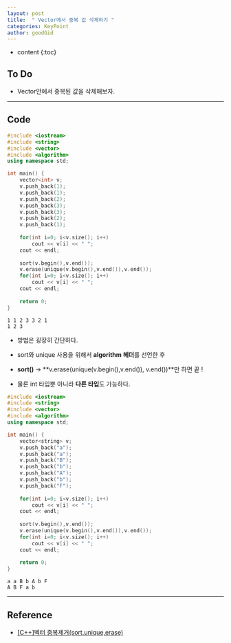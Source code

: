```yaml
---
layout: post
title:  " Vector에서 중복 값 삭제하기 "
categories: KeyPoint
author: goodGid
---
```

* content
{:toc}

## To Do

* Vector안에서 중복된 값을 삭제해보자.








---

## Code

``` cpp
#include <iostream>
#include <string>
#include <vector>
#include <algorithm>
using namespace std;

int main() {
    vector<int> v;
    v.push_back(1);
    v.push_back(1);
    v.push_back(2);
    v.push_back(3);
    v.push_back(3);
    v.push_back(2);
    v.push_back(1);
    
    for(int i=0; i<v.size(); i++)
        cout << v[i] << " ";
    cout << endl;
    
    sort(v.begin(),v.end());
    v.erase(unique(v.begin(),v.end()),v.end());
    for(int i=0; i<v.size(); i++)
        cout << v[i] << " ";
    cout << endl;
    
    return 0;
}
```

```
1 1 2 3 3 2 1 
1 2 3 
```

* 방법은 굉장히 간단하다.

* sort와 unique 사용을 위해서 **algorithm 헤더**를 선언한 후 

* **sort()** -> **v.erase(unique(v.begin(),v.end()), v.end())**만 하면 끝 !

* 물론 int 타입뿐 아니라 **다른 타입**도 가능하다.

``` cpp
#include <iostream>
#include <string>
#include <vector>
#include <algorithm>
using namespace std;

int main() {
    vector<string> v;
    v.push_back("a");
    v.push_back("a");
    v.push_back("B");
    v.push_back("b");
    v.push_back("A");
    v.push_back("b");
    v.push_back("F");
    
    for(int i=0; i<v.size(); i++)
        cout << v[i] << " ";
    cout << endl;
    
    sort(v.begin(),v.end());
    v.erase(unique(v.begin(),v.end()),v.end());
    for(int i=0; i<v.size(); i++)
        cout << v[i] << " ";
    cout << endl;
    
    return 0;
}
```

```
a a B b A b F 
A B F a b 
```


---

## Reference

* [[C++]벡터 중복제거(sort,unique,erase)](http://dpdpwl.tistory.com/39)